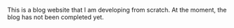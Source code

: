This is a blog website that I am developing from scratch. At the moment, the blog has not been completed yet.
